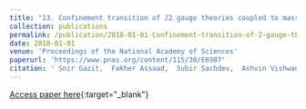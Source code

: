 ```yaml
---
title: "13. Confinement transition of ℤ2 gauge theories coupled to massless fermions: Emergent quantum chromodynamics and SO(5) symmetry"
collection: publications
permalink: /publication/2018-01-01-Confinement-transition-of-2-gauge-theories-coupled-to-massless-fermions-Emergent-quantum-chromodynamics-and-SO5-symmetry
date: 2018-01-01
venue: 'Proceedings of the National Academy of Sciences'
paperurl: 'https://www.pnas.org/content/115/30/E6987'
citation: ' Snir Gazit,  Fakher Assaad,  Subir Sachdev,  Ashvin Vishwanath,  Chong Wang, &quot;Confinement transition of ℤ2 gauge theories coupled to massless fermions: Emergent quantum chromodynamics and SO(5) symmetry.&quot; Proceedings of the National Academy of Sciences, 2018.'
---
```

[Access paper here](https://www.pnas.org/content/115/30/E6987){:target="_blank"}
